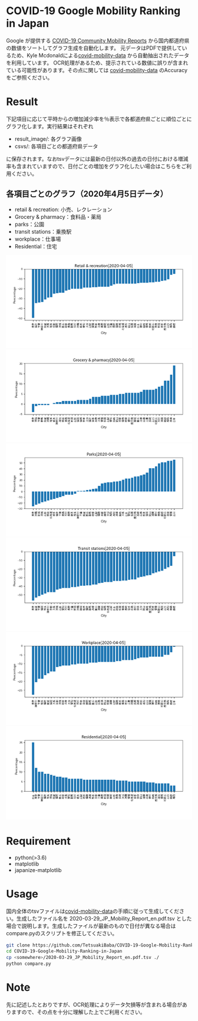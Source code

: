 # COVID-19 Google Mobility Ranking in Japan
Google が提供する [COVID-19 Community Mobility Reports](https://www.google.com/covid19/mobility/) から国内都道府県の数値をソートしてグラフ生成を自動化します。
元データはPDFで提供しているため、Kyle Mcdonaldによる[covid-mobility-data](https://github.com/kylemcdonald/covid-mobility-data) から自動抽出されたデータを利用しています。
OCR処理があるため、提示されている数値に誤りが含まれている可能性があります。その点に関しては [covid-mobility-data](https://github.com/kylemcdonald/covid-mobility-data) のAccuracy をご参照ください。
 
# Result
下記項目に応じて平時からの増加減少率を％表示で各都道府県ごとに順位ごとにグラフ化します。実行結果はそれぞれ
  * result_image/: 各グラフ画像
  * csvs/: 各項目ごとの都道府県データ

に保存されます。なおtsvデータには最新の日付以外の過去の日付における増減率も含まれていますので、日付ごとの増加をグラフ化したい場合はこちらをご利用ください。

## 各項目ごとのグラフ（2020年4月5日データ）

* retail & recreation: 小売、レクレーション
* Grocery & pharmacy：食料品・薬局
* parks：公園
* transit stations：乗換駅
* workplace：仕事場
* Residential：住宅

<img src="./result_images/Retail & recreation.png">
<img src="./result_images/Grocery & pharmacy.png">
<img src="./result_images/Parks.png">
<img src="./result_images/Transit stations.png">
<img src="./result_images/Workplace.png">
<img src="./result_images/Residential.png">

# Requirement
* python(>3.6)
* matplotlib
* japanize-matplotlib
  
# Usage
国内全体のtsvファイルは[covid-mobility-data](https://github.com/kylemcdonald/covid-mobility-data)の手順に従って生成してください。生成したファイル名を
  2020-03-29_JP_Mobility_Report_en.pdf.tsv
とした場合で説明します。生成したファイルが最新のもので日付が異なる場合はcompare.pyのスクリプトを修正してください。

```bash
git clone https://github.com/TetsuakiBaba/COVID-19-Google-Mobility-Ranking-in-Japan
cd COVID-19-Google-Mobility-Ranking-in-Japan
cp <somewhere>/2020-03-29_JP_Mobility_Report_en.pdf.tsv ./
python compare.py
```
 
# Note
先に記述したとおりですが、OCR処理によりデータ欠損等が含まれる場合がありますので、その点を十分に理解した上でご利用ください。
 
